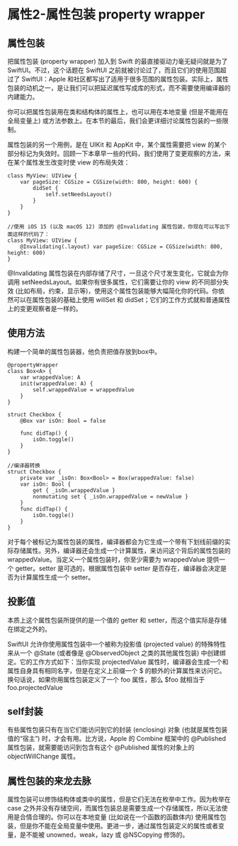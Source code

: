 # 属性2-属性包装 property wrapper

## 属性包装

把属性包装 (property wrapper) 加入到 Swift 的最直接驱动力毫无疑问就是为了 SwiftUI。不过，这个话题在 SwiftUI 之前就被讨论过了，而且它们的使用范围超过了 SwiftUI：Apple 和社区都写出了适用于很多范围的属性包装。实际上，属性包装的动机之一，是让我们可以把延迟属性写成库的形式，而不需要使用编译器的内建能力。

你可以把属性包装用在类和结构体的属性上，也可以用在本地变量 (但是不能用在全局变量上) 或方法参数上。在本节的最后，我们会更详细讨论属性包装的一些限制。

属性包装的另一个用例，是在 UIKit 和 AppKit 中，某个属性需要把 view 的某个部分标记为失效时。回顾一下本章早一些的代码，我们使用了变更观察的方法，来在某个属性发生改变时使 view 的布局失效：
```
class MyView: UIView {
	var pageSize: CGSize = CGSize(width: 800, height: 600) {
		didSet {
			self.setNeedsLayout()
		}
	}
}

//使用 iOS 15 (以及 macOS 12) 添加的 @Invalidating 属性包装，你现在可以写出下面这样的代码了：
class MyView: UIView {
	@Invalidating(.layout) var pageSize: CGSize = CGSize(width: 800, height: 600)
}

```
@Invalidating 属性包装在内部存储了尺寸，一旦这个尺寸发生变化，它就会为你调用 setNeedsLayout。如果你有很多属性，它们需要让你的 view 的不同部分失效 (比如布局，约束，显示等)，使用这个属性包装能够大幅简化你的代码。你依然可以在属性包装的基础上使用 willSet 和 didSet；它们的工作方式就和普通属性上的变更观察者是一样的。


## 使用方法

构建一个简单的属性包装器，他负责把值存放到box中。
```
@propertyWrapper
class Box<A> {
	var wrappedValue: A
	init(wrappedValue: A) {
		self.wrappedValue = wrappedValue
	}
}

struct Checkbox {
	@Box var isOn: Bool = false

	func didTap() {
		isOn.toggle()
	}
}

//编译器转换
struct Checkbox {
	private var _isOn: Box<Bool> = Box(wrappedValue: false)
	var isOn: Bool {
		get { _isOn.wrappedValue }
		nonmutating set { _isOn.wrappedValue = newValue }
	}
	func didTap() {
		isOn.toggle()
	}
}
```

对于每个被标记为属性包装的属性，编译器都会为它生成一个带有下划线前缀的实际存储属性。另外，编译器还会生成一个计算属性，来访问这个背后的属性包装的 wrappedValue。当定义一个属性包装时，你至少需要为 wrappedValue 提供一个 getter。setter 是可选的，根据属性包装中 setter 是否存在，编译器会决定是否为计算属性生成一个 setter。

## 投影值

本质上这个属性包装所提供的是一个值的 getter 和 setter，而这个值实际是存储在绑定之外的。

SwiftUI 允许你使用属性包装中一个被称为投影值 (projected value) 的特殊特性来从一个 @State (或者像是 @ObservedObject 之类的其他属性包装) 中创建绑定。它的工作方式如下：当你实现 projectedValue 属性时，编译器会生成一个和属性自身具有相同名字，但是在定义上前缀一个 $ 的额外的计算属性来访问它。换句话说，如果你用属性包装定义了一个 foo 属性，那么 $foo 就相当于 foo.projectedValue


## self封装

有些属性包装只有在当它们能访问到它的封装 (enclosing) 对象 (也就是属性包装值的“宿主”) 时，才会有用。比方说，Apple 的 Combine 框架中的 @Published 属性包装，就需要能访问到包含有这个 @Published 属性的对象上的 objectWillChange 属性。


## 属性包装的来龙去脉

属性包装可以修饰结构体或类中的属性，但是它们无法在枚举中工作。因为枚举在 case 之外并没有存储空间，而属性包装总是需要生成一个存储属性，所以无法使用是合情合理的。你可以在本地变量 (比如说在一个函数的函数体内) 使用属性包装，但是你不能在全局变量中使用。更进一步，通过属性包装定义的属性或者变量，是不能被 unowned，weak，lazy 或 @NSCopying 修饰的。




